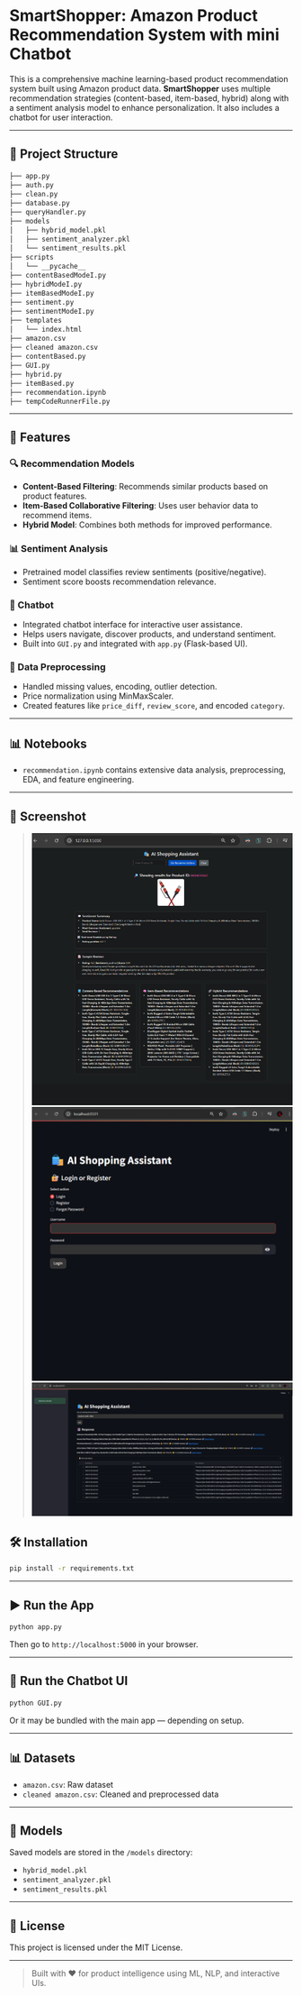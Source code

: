 # SmartShopper: Amazon Product Recommendation System with mini Chatbot

This is a comprehensive machine learning-based product recommendation system built using Amazon product data. **SmartShopper** uses multiple recommendation strategies (content-based, item-based, hybrid) along with a sentiment analysis model to enhance personalization. It also includes a chatbot for user interaction.

---

## 📁 Project Structure

```
├── app.py
├── auth.py
├── clean.py
├── database.py
├── queryHandler.py
├── models
│   ├── hybrid_model.pkl
│   ├── sentiment_analyzer.pkl
│   └── sentiment_results.pkl
├── scripts
│   └── __pycache__
├── contentBasedModeI.py
├── hybridModeI.py
├── itemBasedModeI.py
├── sentiment.py
├── sentimentModeI.py
├── templates
│   └── index.html
├── amazon.csv
├── cleaned amazon.csv
├── contentBased.py
├── GUI.py
├── hybrid.py
├── itemBased.py
├── recommendation.ipynb
├── tempCodeRunnerFile.py
```

---

## 🚀 Features

### 🔍 Recommendation Models

* **Content-Based Filtering**: Recommends similar products based on product features.
* **Item-Based Collaborative Filtering**: Uses user behavior data to recommend items.
* **Hybrid Model**: Combines both methods for improved performance.

### 📊 Sentiment Analysis

* Pretrained model classifies review sentiments (positive/negative).
* Sentiment score boosts recommendation relevance.

### 🤖 Chatbot

* Integrated chatbot interface for interactive user assistance.
* Helps users navigate, discover products, and understand sentiment.
* Built into `GUI.py` and integrated with `app.py` (Flask-based UI).

### 🧼 Data Preprocessing

* Handled missing values, encoding, outlier detection.
* Price normalization using MinMaxScaler.
* Created features like `price_diff`, `review_score`, and encoded `category`.

---

## 📊 Notebooks

* `recommendation.ipynb` contains extensive data analysis, preprocessing, EDA, and feature engineering.

---

## 📸 Screenshot

> ![recom](recom.png)
> ![chatbot](chatbot.png)
> ![chatbot1](chatbot1.png)

## 🛠️ Installation

```bash
pip install -r requirements.txt
```

---

## ▶️ Run the App

```bash
python app.py
```

Then go to `http://localhost:5000` in your browser.

---

## 🧺 Run the Chatbot UI

```bash
python GUI.py
```

Or it may be bundled with the main app — depending on setup.

---

## 📊 Datasets

* `amazon.csv`: Raw dataset
* `cleaned amazon.csv`: Cleaned and preprocessed data

---

## 💾 Models

Saved models are stored in the `/models` directory:

* `hybrid_model.pkl`
* `sentiment_analyzer.pkl`
* `sentiment_results.pkl`

---

## 📝 License

This project is licensed under the MIT License.

---

> Built with ❤️ for product intelligence using ML, NLP, and interactive UIs.
